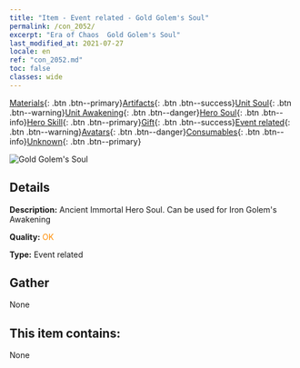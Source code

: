 ```yaml
---
title: "Item - Event related - Gold Golem's Soul"
permalink: /con_2052/
excerpt: "Era of Chaos  Gold Golem's Soul"
last_modified_at: 2021-07-27
locale: en
ref: "con_2052.md"
toc: false
classes: wide
---
```

 [Materials](/Items/){: .btn .btn--primary}[Artifacts](/Items/Artifacts/){: .btn .btn--success}[Unit Soul](/Items/UnitSoul/){: .btn .btn--warning}[Unit Awakening](/Items/UnitAwakening/){: .btn .btn--danger}[Hero Soul](/Items/HeroSoul/){: .btn .btn--info}[Hero Skill](/Items/HeroSkill/){: .btn .btn--primary}[Gift](/Items/Gift/){: .btn .btn--success}[Event related](/Items/Events/){: .btn .btn--warning}[Avatars](/Items/Avatars/){: .btn .btn--danger}[Consumables](/Items/Consumables/){: .btn .btn--info}[Unknown](/Items/Unknown/){: .btn .btn--primary}

 ![Gold Golem's Soul](/images/t/juexing_603.jpg)

## Details
 **Description:** Ancient Immortal Hero Soul. Can be used for Iron Golem's Awakening

 **Quality:** <span style="color: #FF8C00">OK</span>

 **Type:** Event related

## Gather

  None

## This item contains:

  None

